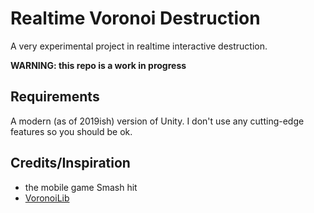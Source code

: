 # Realtime Voronoi Destruction

A very experimental project in realtime interactive destruction.

**WARNING: this repo is a work in progress**

## Requirements
A modern (as of 2019ish) version of Unity. I don't use any cutting-edge features so you should be ok.


## Credits/Inspiration
- the mobile game Smash hit
- [VoronoiLib](https://github.com/Zalgo2462/VoronoiLib)